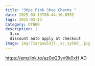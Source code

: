 ```yaml
---
title: "36pc Pink Shoe Charms "
date: 2025-03-13T08:44:16.895Z
tags: 2025-03-13
Category: OTHER
description: |
  3.xx
  discount auto apply at checkout 
image: img/71arpuw53jl._ac_sy500_.jpg
---
```

https://amzlink.to/az0eQ3vv9k0xH
AD